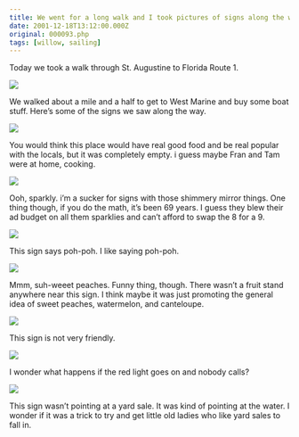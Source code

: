 ```yaml
---
title: We went for a long walk and I took pictures of signs along the way
date: 2001-12-18T13:12:00.000Z
original: 000093.php
tags: [willow, sailing]
---
```


Today we took a walk through St. Augustine to Florida Route 1.

<p class="polaroid" style="--deg: -2deg"><img src="./nick-val-walking.jpg" /></p>

We walked about a mile and a half to get to West Marine and buy some boat stuff. Here’s some of the signs we saw along the way.

<p class="polaroid" style="--deg: -2deg"><img src="./fran-tams.jpg" /></p>

You would think this place would have real good food and be real popular with the locals, but it was completely empty. i guess maybe Fran and Tam were at home, cooking.

<p class="polaroid" style="--deg: -2deg"><img src="./arnett.jpg" /></p>

Ooh, sparkly. i’m a sucker for signs with those shimmery mirror things. One thing though, if you do the math, it’s been 69 years. I guess they blew their ad budget on all them sparklies and can’t afford to swap the 8 for a 9.

<p class="polaroid" style="--deg: -2deg"><img src="./poh-pohs.jpg" /></p>

This sign says poh-poh. I like saying poh-poh.

<p class="polaroid" style="--deg: -2deg"><img src="./sweetpeaches.jpg" /></p>

Mmm, suh-weeet peaches. Funny thing, though. There wasn’t a fruit stand anywhere near this sign. I think maybe it was just promoting the general idea of sweet peaches, watermelon, and canteloupe.

<p class="polaroid" style="--deg: -2deg"><img src="./deadend.jpg" /></p>

This sign is not very friendly.

<p class="polaroid" style="--deg: -2deg"><img src="./redlight.jpg" /></p>

I wonder what happens if the red light goes on and nobody calls?

<p class="polaroid" style="--deg: -2deg"><img src="./yardsale.jpg" /></p>

This sign wasn’t pointing at a yard sale. It was kind of pointing at the water. I wonder if it was a trick to try and get little old ladies who like yard sales to fall in.
